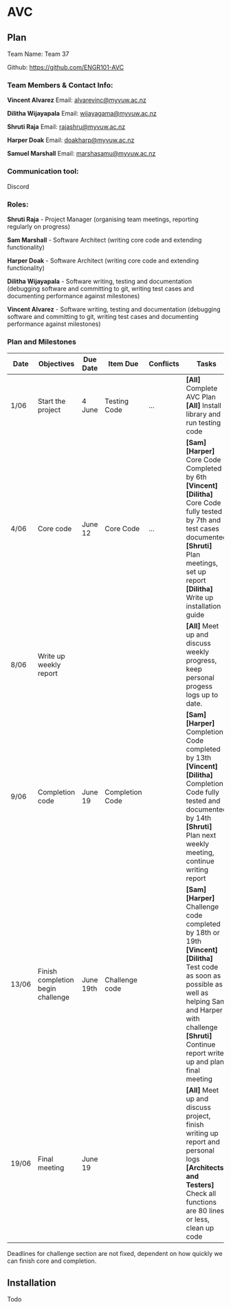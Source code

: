 # AVC
## Plan
Team Name: Team 37

Github: https://github.com/ENGR101-AVC
### Team Members & Contact Info:
**Vincent Alvarez**
Email: alvarevinc@myvuw.ac.nz

**Dilitha Wijayapala**
Email: wijayagama@myvuw.ac.nz

**Shruti Raja**
Email: rajashru@myvuw.ac.nz

**Harper Doak**
Email: doakharp@myvuw.ac.nz

**Samuel Marshall**
Email: marshasamu@myvuw.ac.nz

### Communication tool:
Discord

### Roles:
**Shruti Raja** - Project Manager (organising team meetings, reporting regularly on progress)

**Sam Marshall** - Software Architect (writing core code and extending functionality)

**Harper Doak** - Software Architect (writing core code and extending functionality)

**Dilitha Wijayapala** - Software writing, testing and documentation (debugging software and committing to git, writing test cases and documenting performance against milestones)

**Vincent Alvarez** - Software writing, testing and documentation (debugging software and committing to git, writing test cases and documenting performance against milestones)

### Plan and Milestones
|Date|Objectives|Due Date|Item Due|Conflicts|Tasks|
|----|----|-----|----|---|---|
|1/06|Start the project|4 June|Testing Code|...|**[All]** Complete AVC Plan<br>**[All]** Install library and run testing code|
|4/06|Core code|June 12|Core Code|...|**[Sam]** **[Harper]** Core Code Completed by 6th<br>**[Vincent]** **[Dilitha]** Core Code fully tested by 7th and test cases documented<br>**[Shruti]** Plan meetings, set up report<br>**[Dilitha]** Write up installation guide|
|8/06|Write up weekly report||||**[All]** Meet up and discuss weekly progress, keep personal progess logs up to date. |
|9/06|Completion code|June 19|Completion Code||**[Sam]** **[Harper]** Completion Code completed by 13th<br>**[Vincent]** **[Dilitha]** Completion Code fully tested and documented by 14th<br>**[Shruti]** Plan next weekly meeting, continue writing report|
|13/06|Finish completion begin challenge|June 19th|Challenge code||**[Sam]** **[Harper]** Challenge code completed by 18th or 19th<br>**[Vincent]** **[Dilitha]** Test code as soon as possible as well as helping Sam and Harper with challenge<br> **[Shruti]** Continue report write up and plan final meeting|
|19/06|Final meeting|June 19|||**[All]** Meet up and discuss project, finish writing up report and personal logs <br> **[Architects and Testers]** Check all functions are 80 lines or less, clean up code|

Deadlines for challenge section are not fixed, dependent on how quickly we can finish core and completion. 
## Installation

Todo
